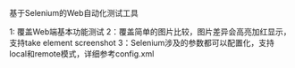 基于Selenium的Web自动化测试工具

1: 覆盖Web端基本功能测试
2：覆盖简单的图片比较，图片差异会高亮加红显示，支持take element screenshot
3：Selenium涉及的参数都可以配置化，支持local和remote模式，详细参考config.xml

